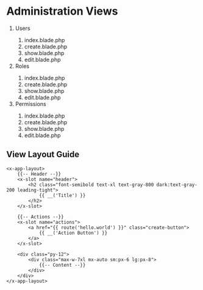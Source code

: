 # Administration Views

<ol>
  <li>Users</li>
    <ol>
        <li>index.blade.php</li>
        <li>create.blade.php</li>
        <li>show.blade.php</li>
        <li>edit.blade.php</li>
    </ol>
<li>Roles</li>
    <ol>
        <li>index.blade.php</li>
        <li>create.blade.php</li>
        <li>show.blade.php</li>
        <li>edit.blade.php</li>
    </ol>
<li>Permissions</li>
    <ol>
        <li>index.blade.php</li>
        <li>create.blade.php</li>
        <li>show.blade.php</li>
        <li>edit.blade.php</li>
  </ol>
</ol>

## View Layout Guide

```blade
<x-app-layout>
    {{-- Header --}}
    <x-slot name="header">
        <h2 class="font-semibold text-xl text-gray-800 dark:text-gray-200 leading-tight">
            {{ __('Title') }}
        </h2>
    </x-slot>

    {{-- Actions --}}
    <x-slot name="actions">
        <a href="{{ route('hello.world') }}" class="create-button">
            {{ __('Action Button') }}
        </a>
    </x-slot>

    <div class="py-12">
        <div class="max-w-7xl mx-auto sm:px-6 lg:px-8">
            {{-- Content --}}
        </div>
    </div>
</x-app-layout>
```
